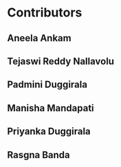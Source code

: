 #   Contributors

## Aneela Ankam

## Tejaswi Reddy Nallavolu

## Padmini Duggirala

## Manisha Mandapati

## Priyanka Duggirala

## Rasgna Banda

